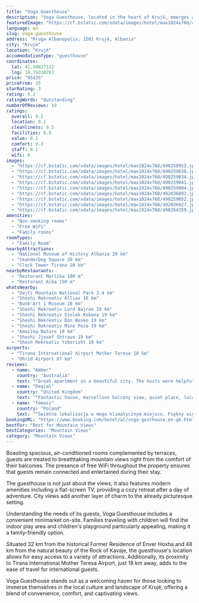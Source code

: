 ```yaml
---
title: "Voga Guesthouse"
description: "Voga Guesthouse, located in the heart of Krujë, emerges as a prime choice for travelers seeking both comfort and convenience."
featuredImage: "https://cf.bstatic.com/xdata/images/hotel/max1024x768/490258952.jpg?k=86acc7a2c5fc96bba384f7b79722f2e6dd75892653137b7fefd51fea593c9450&o=&hp=1"
language: en
slug: voga-guesthouse
address: "Rruga Albanopolis, 1501 Krujë, Albania"
city: "Krujë"
location: "Krujë"
accommodationType: "guesthouse"
coordinates:
  lat: 41.50627132
  lng: 19.79330783
price: "US$35"
priceFrom: 35
starRating: 3
rating: 9.2
ratingWords: "Outstanding"
numberOfReviews: 19
ratings:
  overall: 9.2
  location: 9.1
  cleanliness: 9.5
  facilities: 8.8
  value: 9.1
  comfort: 9.3
  staff: 9.1
  wifi: 0
images:
  - "https://cf.bstatic.com/xdata/images/hotel/max1024x768/490258952.jpg?k=86acc7a2c5fc96bba384f7b79722f2e6dd75892653137b7fefd51fea593c9450&o=&hp=1"
  - "https://cf.bstatic.com/xdata/images/hotel/max1024x768/490259038.jpg?k=90e2b9ee7e3bf43ede56726b6bd161919538555a7e857e33c4ebdc0561784d07&o=&hp=1"
  - "https://cf.bstatic.com/xdata/images/hotel/max1024x768/490259034.jpg?k=d05c59ce1395efa9e2ebf1d5917356a349cc8c84e945858fd3bea03482a22886&o=&hp=1"
  - "https://cf.bstatic.com/xdata/images/hotel/max1024x768/490259041.jpg?k=8f2299275219ef9b85b21333b81579adbd26e9a4839807bb63a051eb647eb1e1&o=&hp=1"
  - "https://cf.bstatic.com/xdata/images/hotel/max1024x768/490259004.jpg?k=2d4f971b36193aa2babe2f7ee9976fee3cac1595849e19bb05f5750bebe1fa30&o=&hp=1"
  - "https://cf.bstatic.com/xdata/images/hotel/max1024x768/492036892.jpg?k=b6729b309e2283bd00f67489071d7ba6b8ed2c812650aa9e4c3ec006a63fad9c&o=&hp=1"
  - "https://cf.bstatic.com/xdata/images/hotel/max1024x768/490259052.jpg?k=a788231c874a3aae1422d3db5d3bbb7515b5a14ca6d776467b3ebdfc36eb3dbb&o=&hp=1"
  - "https://cf.bstatic.com/xdata/images/hotel/max1024x768/492036927.jpg?k=882e07435464cf2af8832a4dddcd043690ec116f4fe0aa65ff460782360e5c78&o=&hp=1"
  - "https://cf.bstatic.com/xdata/images/hotel/max1024x768/490264359.jpg?k=bffa3d5aeaefdab1692f5e126536ed8381252a6b3c3759d4d09f852cab4d9422&o=&hp=1"
amenities:
  - "Non-smoking rooms"
  - "Free WiFi"
  - "Family rooms"
roomTypes:
  - "Family Room"
nearbyAttractions:
  - "National Museum of History Albania 20 km"
  - "Skanderbeg Square 20 km"
  - "Clock Tower Tirana 20 km"
nearbyRestaurants:
  - "Restorant Merlika 100 m"
  - "Restorant Alba 150 m"
whatsNearby:
  - "Dajti Mountain National Park 3.4 km"
  - "Sheshi Rekreativ Allias 18 km"
  - "Bunk'Art 1 Museum 18 km"
  - "Sheshi Rekreativ Lord Bajron 19 km"
  - "Sheshi Rekreativ Gjolek Kokona 19 km"
  - "Sheshi Rekreativ Don Bosko 19 km"
  - "Sheshi Rekreativ Mine Peza 19 km"
  - "Amazing Nature 19 km"
  - "Sheshi Jjosef Shtraus 19 km"
  - "Shesh Rekreativ Yzberisht 19 km"
airports:
  - "Tirana International Airport Mother Teresa 10 km"
  - "Ohrid Airport 87 km"
reviews:
  - name: "Amber"
    country: "Australia"
    text: "“Great apartment in a beautiful city. The hosts were helpful and very kind. Would definitely recommend !”"
  - name: "Degial"
    country: "United Kingdom"
    text: "“Fantastic house, marvellous balcony view, quiet place, location next to the castle. Medieval streets, medieval walls around, fabulous impression :-)”"
  - name: "Tomasz"
    country: "Poland"
    text: "“Świetna lokalizacja w mega klimatycznym miejscu. Piękny widok z tarasu. Pomocny personel”"
bookingURL: "https://www.booking.com/hotel/al/voga-gesthouse.en-gb.html?aid=8035640"
bestFor: "Best for Mountain Views"
bestCategories: "Mountain Views"
category: "Mountain Views"
---
```


Boasting spacious, air-conditioned rooms complemented by terraces, guests are treated to breathtaking mountain views right from the comfort of their balconies. The presence of free WiFi throughout the property ensures that guests remain connected and entertained during their stay.

The guesthouse is not just about the views; it also features modern amenities including a flat-screen TV, providing a cozy retreat after a day of adventure. City views add another layer of charm to the already picturesque setting.

Understanding the needs of its guests, Voga Guesthouse includes a convenient minimarket on-site. Families traveling with children will find the indoor play area and children's playground particularly appealing, making it a family-friendly option.

Situated 32 km from the historical Former Residence of Enver Hoxha and 48 km from the natural beauty of the Rock of Kavaje, the guesthouse's location allows for easy access to a variety of attractions. Additionally, its proximity to Tirana International Mother Teresa Airport, just 18 km away, adds to the ease of travel for international guests.

Voga Guesthouse stands out as a welcoming haven for those looking to immerse themselves in the local culture and landscape of Krujë, offering a blend of convenience, comfort, and captivating views.
